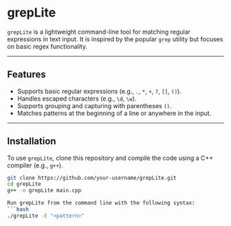 
# **grepLite**

`grepLite` is a lightweight command-line tool for matching regular expressions in text input. It is inspired by the popular `grep` utility but focuses on basic regex functionality.

---

## **Features**
- Supports basic regular expressions (e.g., `.`, `*`, `+`, `?`, `[]`, `()`).
- Handles escaped characters (e.g., `\d`, `\w`).
- Supports grouping and capturing with parentheses `()`.
- Matches patterns at the beginning of a line or anywhere in the input.

---

## **Installation**
To use `grepLite`, clone this repository and compile the code using a C++ compiler (e.g., `g++`).

```bash
git clone https://github.com/your-username/grepLite.git
cd grepLite
g++ -o grepLite main.cpp

Run grepLite from the command line with the following syntax:
```bash
./grepLite -E "<pattern>"



